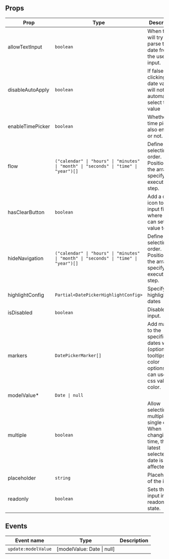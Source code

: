 <!-- This file is automatically generated, do not edit manually. -->

<script setup>
import AppDatePickerPlayground from './AppDatePickerPlayground.vue'
</script>

<AppDatePickerPlayground />

## Props

| Prop | Type | Description | Default |
| ---- | ---- | ----------- | ------- |
| allowTextInput | `boolean` | When true, will try to parse the date from the user input. | `false` |
| disableAutoApply | `boolean` | If false, clicking on a date value will not automatically select the value | `false` |
| enableTimePicker | `boolean` | Whether the time picker is also enabled or not. | `false` |
| flow | `("calendar" \| "hours" \| "minutes" \| "month" \| "seconds" \| "time" \| "year")[]` | Define the selecting order. Position in the array will specify the execution step. |  |
| hasClearButton | `boolean` | Add a clear icon to the input field where you can set the value to null. | `false` |
| hideNavigation | `("calendar" \| "hours" \| "minutes" \| "month" \| "seconds" \| "time" \| "year")[]` | Define the selecting order. Position in the array will specify the execution step. |  |
| highlightConfig | `Partial<DatePickerHighlightConfig>` | Specify highlighted dates |  |
| isDisabled | `boolean` | Disables the input. | `false` |
| markers | `DatePickerMarker[]` | Add markers to the specified dates with (optional) tooltips. For color options, you can use any css valid color. |  |
| modelValue* | `Date \| null` |  |  |
| multiple | `boolean` | Allow selecting multiple single dates. When changing time, the latest selected date is affected. | `false` |
| placeholder | `string` | Placeholder of the input. |  |
| readonly | `boolean` | Sets the input in readonly state. |  |


## Events

| Event name | Type | Description |
| ---------- | ---- | ----------- |
| `update:modelValue` | [modelValue: Date \| null] |  |

